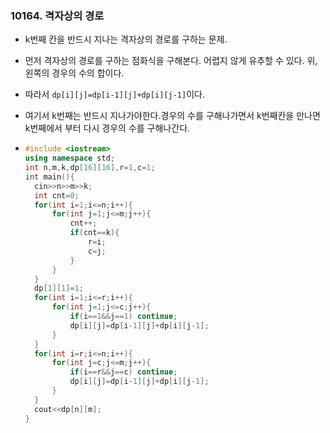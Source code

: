 ### 10164. 격자상의 경로

- k번째 칸을 반드시 지나는 격자상의 경로를 구하는 문제.

- 먼저 격자상의 경로를 구하는 점화식을 구해본다. 어렵지 않게 유추할 수 있다. 위, 왼쪽의 경우의 수의 합이다.

- 따라서 `dp[i][j]=dp[i-1][j]+dp[i][j-1]`이다.

- 여기서 k번째는 반드시 지나가야한다.경우의 수를 구해나가면서 k번째칸을 만나면 k번째에서 부터 다시 경우의 수를 구해나간다.

- ```c++
  #include <iostream>
  using namespace std;
  int n,m,k,dp[16][16],r=1,c=1;
  int main(){
  	cin>>n>>m>>k;
  	int cnt=0;
  	for(int i=1;i<=n;i++){
  		for(int j=1;j<=m;j++){
  			cnt++;
  			if(cnt==k){
  				r=i;
  				c=j;
  			}
  		}
  	}
  	dp[1][1]=1;
  	for(int i=1;i<=r;i++){
  		for(int j=1;j<=c;j++){
  			if(i==1&&j==1) continue;
  			dp[i][j]=dp[i-1][j]+dp[i][j-1];
  		}
  	}
  	for(int i=r;i<=n;i++){
  		for(int j=c;j<=m;j++){
  			if(i==r&&j==c) continue;
  			dp[i][j]=dp[i-1][j]+dp[i][j-1];
  		}
  	}
  	cout<<dp[n][m];
  }
  ```

  